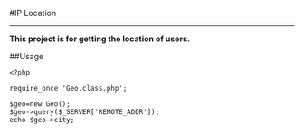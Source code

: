 #IP Location

---

**This project is for getting the location of users.**

##Usage

    <?php
    
    require_once 'Geo.class.php';
    
    $geo=new Geo();
    $geo->query($_SERVER['REMOTE_ADDR']);
    echo $geo->city;